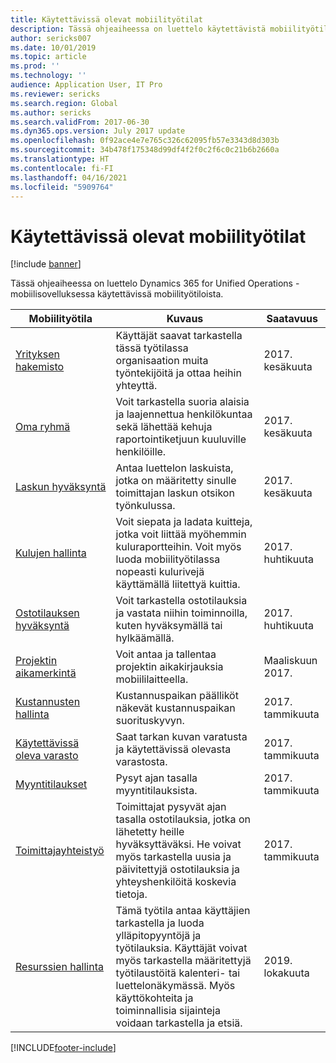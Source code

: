```yaml
---
title: Käytettävissä olevat mobiilityötilat
description: Tässä ohjeaiheessa on luettelo käytettävistä mobiilityötiloista.
author: sericks007
ms.date: 10/01/2019
ms.topic: article
ms.prod: ''
ms.technology: ''
audience: Application User, IT Pro
ms.reviewer: sericks
ms.search.region: Global
ms.author: sericks
ms.search.validFrom: 2017-06-30
ms.dyn365.ops.version: July 2017 update
ms.openlocfilehash: 0f92ace4e7e765c326c62095fb57e3343d8d303b
ms.sourcegitcommit: 34b478f175348d99df4f2f0c2f6c0c21b6b2660a
ms.translationtype: HT
ms.contentlocale: fi-FI
ms.lasthandoff: 04/16/2021
ms.locfileid: "5909764"
---
```

# <a name="available-mobile-workspaces"></a>Käytettävissä olevat mobiilityötilat

[!include [banner](../includes/banner.md)]

Tässä ohjeaiheessa on luettelo Dynamics 365 for Unified Operations -mobiilisovelluksessa käytettävissä mobiilityötiloista.


| Mobiilityötila     | Kuvaus   | Saatavuus   |
|----------------------|---------------|--------------|
|[Yrityksen hakemisto](company-directory-mobile-workspace.md)| Käyttäjät saavat tarkastella tässä työtilassa organisaation muita työntekijöitä ja ottaa heihin yhteyttä.| 2017. kesäkuuta |    
|[Oma ryhmä](manager-self-service-mobile-workspace.md)| Voit tarkastella suoria alaisia ja laajennettua henkilökuntaa sekä lähettää kehuja raportointiketjuun kuuluville henkilöille.|2017. kesäkuuta |     
|[Laskun hyväksyntä](invoice-approval-mobile-workspace.md)| Antaa luettelon laskuista, jotka on määritetty sinulle toimittajan laskun otsikon työnkulussa.| 2017. kesäkuuta   |
| [Kulujen hallinta](/dynamics365/project-operations/prod-exp/expense-management-mobile-workspace) | Voit siepata ja ladata kuitteja, jotka voit liittää myöhemmin kuluraportteihin. Voit myös luoda mobiilityötilassa nopeasti kulurivejä käyttämällä liitettyä kuittia. | 2017. huhtikuuta |
| [Ostotilauksen hyväksyntä](../../../supply-chain/procurement/purchase-order-mobile-workspace.md) | Voit tarkastella ostotilauksia ja vastata niihin toiminnoilla, kuten hyväksymällä tai hylkäämällä. | 2017. huhtikuuta |
| [Projektin aikamerkintä](/dynamics365/project-operations/prod-pma/project-time-entry-mobile-workspace) | Voit antaa ja tallentaa projektin aikakirjauksia mobiililaitteella. | Maaliskuun 2017. |
| [Kustannusten hallinta](../../../finance/cost-accounting/cost-controlling-mobile-workspace.md)     | Kustannuspaikan päälliköt näkevät kustannuspaikan suorituskyvyn.                                                                                               |  2017. tammikuuta        |
| [Käytettävissä oleva varasto](../../../supply-chain/inventory/inventory-on-hand-mobile-workspace.md)    | Saat tarkan kuvan varatusta ja käytettävissä olevasta varastosta.                                                                                                    |   2017. tammikuuta       |
| [Myyntitilaukset](../../../supply-chain/sales-marketing/sales-orders-mobile-workspace.md)         | Pysyt ajan tasalla myyntitilauksista.                                                                                                                          |  2017. tammikuuta                  |
| [Toimittajayhteistyö](../../../supply-chain/procurement/vendor-collaboration-mobile-workspace.md) | Toimittajat pysyvät ajan tasalla ostotilauksia, jotka on lähetetty heille hyväksyttäväksi. He voivat myös tarkastella uusia ja päivitettyjä ostotilauksia ja yhteyshenkilöitä koskevia tietoja. |2017. tammikuuta    |
| [Resurssien hallinta](../../../supply-chain/asset-management/asset-management-mobile-workspace.md) | Tämä työtila antaa käyttäjien tarkastella ja luoda ylläpitopyyntöjä ja työtilauksia. Käyttäjät voivat myös tarkastella määritettyjä työtilaustöitä kalenteri- tai luettelonäkymässä. Myös käyttökohteita ja toiminnallisia sijainteja voidaan tarkastella ja etsiä. |2019. lokakuuta    |


[!INCLUDE[footer-include](../../../includes/footer-banner.md)]